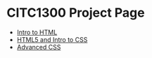 # CITC1300 Project Page

<ul>
<li><a href="intro_to_html/index.html" target="blank">Intro to HTML</a></li>
<li><a href="HTML5_intro_to_css/index.html" target="blank">HTML5 and Intro to CSS</a></li>
<li><a href="adv_css/index.html" target="blank">Advanced CSS</a></li>
</ul>